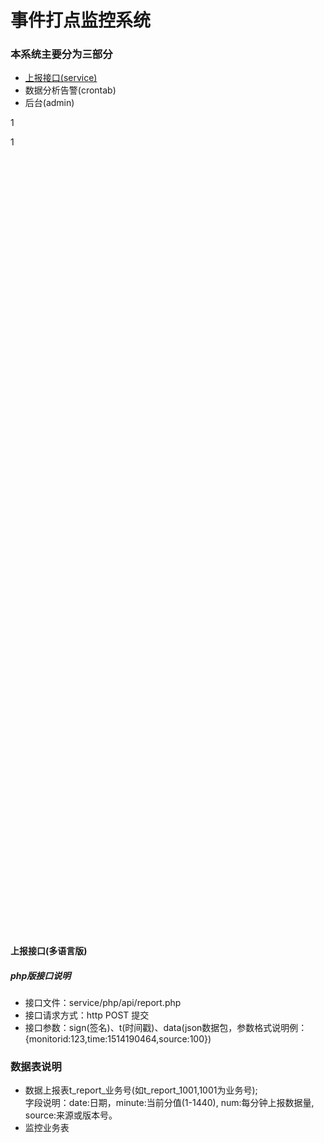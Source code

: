# 事件打点监控系统

### 本系统主要分为三部分
* <a href="#service">上报接口(service)</a>
* 数据分析告警(crontab)
* 后台(admin)











































1
  























































































































1  
  
  
  
  
  
  
  
  
  
  
  
  
  
  
  
  
  
  
  
  
  
  
  
  
  
  
  
  
  
  
  
  
  
  
  
 <br /> 
 <br /> 
 <br /> 
 <br /> 
 <br /> 
 <br /> 
 <br /> 
 <br /> 
 <br /> 
 <br /> 
 <br /> 
 <br /> 
 <br /> 
 <br /> 
 <br /> 
 <br /> 
 <br /> 
 <br /> 
 <br /> 
 <br /> 
 <br /> 
 <br /> 
 <br /> 
 <br /> 
 <br /> 
 <br /> 
 <br /> 
 <br /> 
 <br /> 
 <br /> 
 <br /> 
 <br /> 
 <br /> 
 <br /> 
 <br /> 
 <br /> 
 <br /> 
 <br /> 
 <br /> 
 <br /> 
 <br /> 
 <br /> 
 <br /> 
 <br /> 
 <br /> 
 <br /> 
 <br /> 
 <br /> 
 <br /> 
 <br /> 
 <br /> 
 <br /> 
 <br /> 
 <br /> 
 <br /> 
 <br /> 
 <br /> 
 <br /> 
 <br /> 
 <br /> 
 <br /> 
 <br /> 
 <br /> 
 <br /> 
 <br /> 
 <br /> 
 <br /> 
 <br /> 
 <br /> 
 <br /> 
 <br /> 
 <br /> 
 <br /> 




















#### <a name="service">上报接口(多语言版)</a>
##### php版接口说明
* 接口文件：service/php/api/report.php
* 接口请求方式：http POST 提交
* 接口参数：sign(签名)、t(时间戳)、data(json数据包，参数格式说明例：{monitorid:123,time:1514190464,source:100})

### 数据表说明
+ 数据上报表t_report_业务号(如t_report_1001,1001为业务号);  
字段说明：date:日期，minute:当前分值(1-1440), num:每分钟上报数据量, source:来源或版本号。
+ 监控业务表

